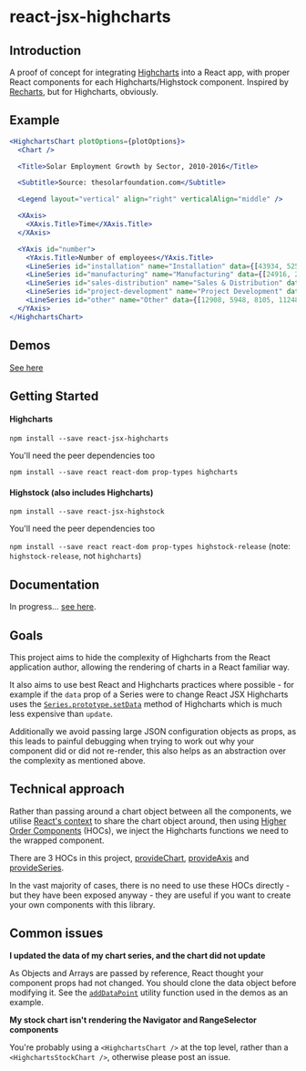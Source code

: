 # react-jsx-highcharts

## Introduction

A proof of concept for integrating [Highcharts](https://github.com/highcharts/highcharts) into a React app, with proper React components for each Highcharts/Highstock component. Inspired by [Recharts](https://github.com/recharts/recharts), but for Highcharts, obviously.

## Example

```jsx
<HighchartsChart plotOptions={plotOptions}>
  <Chart />

  <Title>Solar Employment Growth by Sector, 2010-2016</Title>

  <Subtitle>Source: thesolarfoundation.com</Subtitle>

  <Legend layout="vertical" align="right" verticalAlign="middle" />

  <XAxis>
    <XAxis.Title>Time</XAxis.Title>
  </XAxis>

  <YAxis id="number">
    <YAxis.Title>Number of employees</YAxis.Title>
    <LineSeries id="installation" name="Installation" data={[43934, 52503, 57177, 69658, 97031, 119931, 137133, 154175]} />
    <LineSeries id="manufacturing" name="Manufacturing" data={[24916, 24064, 29742, 29851, 32490, 30282, 38121, 40434]} />
    <LineSeries id="sales-distribution" name="Sales & Distribution" data={[11744, 17722, 16005, 19771, 20185, 24377, 32147, 39387]} />
    <LineSeries id="project-development" name="Project Development" data={[null, null, 7988, 12169, 15112, 22452, 34400, 34227]} />
    <LineSeries id="other" name="Other" data={[12908, 5948, 8105, 11248, 8989, 11816, 18274, 18111]} />
  </YAxis>
</HighchartsChart>
```

## Demos

[See here](https://whawker.github.io/react-jsx-highcharts/examples/index.html)

## Getting Started

#### Highcharts
`npm install --save react-jsx-highcharts`

You'll need the peer dependencies too

`npm install --save react react-dom prop-types highcharts`

#### Highstock (also includes Highcharts)
`npm install --save react-jsx-highstock`

You'll need the peer dependencies too

`npm install --save react react-dom prop-types highstock-release` (note: `highstock-release`, not `highcharts`)

## Documentation
In progress... [see here](https://github.com/whawker/react-jsx-highcharts/wiki).

## Goals

This project aims to hide the complexity of Highcharts from the React application author, allowing the rendering of charts in a React familiar way. 

It also aims to use best React and Highcharts practices where possible - for example if the `data` prop of a Series were to change React JSX Highcharts uses the [`Series.prototype.setData`](http://api.highcharts.com/highstock/Series.setData) method of Highcharts which is much less expensive than `update`.

Additionally we avoid passing large JSON configuration objects as props, as this leads to painful debugging when trying to work out why your component did or did not re-render, this also helps as an abstraction over the complexity as mentioned above.

## Technical approach

Rather than passing around a chart object between all the components, we utilise [React's context](https://facebook.github.io/react/docs/context.html) to share the chart object around, then using [Higher Order Components](https://medium.com/@mweststrate/how-to-safely-use-react-context-b7e343eff076) (HOCs), we inject the Highcharts functions we need to the wrapped component.

There are 3 HOCs in this project, [provideChart](https://github.com/whawker/react-jsx-highcharts/blob/master/src/components/ChartProvider/index.js), [provideAxis](https://github.com/whawker/react-jsx-highcharts/blob/master/src/components/AxisProvider/index.js) and [provideSeries](https://github.com/whawker/react-jsx-highcharts/blob/master/src/components/ChartProvider/index.js). 

In the vast majority of cases, there is no need to use these HOCs directly - but they have been exposed anyway - they are useful if you want to create your own components with this library. 

## Common issues

**I updated the data of my chart series, and the chart did not update**

As Objects and Arrays are passed by reference, React thought your component props had not changed. You should clone the data object before modifying it. See the [`addDataPoint`](https://github.com/whawker/react-jsx-highcharts/blob/master/examples/utils/data-helpers.js#L19-L20) utility function used in the demos as an example.

**My stock chart isn't rendering the Navigator and RangeSelector components**

You're probably using a `<HighchartsChart />` at the top level, rather than a `<HighchartsStockChart />`, otherwise please post an issue.
